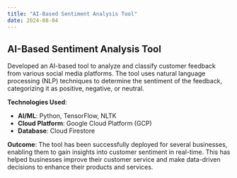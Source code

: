 ```yaml
---
title: "AI-Based Sentiment Analysis Tool"
date: 2024-08-04
---
```


## AI-Based Sentiment Analysis Tool

Developed an AI-based tool to analyze and classify customer feedback from various social media platforms. The tool uses natural language processing (NLP) techniques to determine the sentiment of the feedback, categorizing it as positive, negative, or neutral.

**Technologies Used**: 
- **AI/ML**: Python, TensorFlow, NLTK
- **Cloud Platform**: Google Cloud Platform (GCP)
- **Database**: Cloud Firestore

**Outcome**: The tool has been successfully deployed for several businesses, enabling them to gain insights into customer sentiment in real-time. This has helped businesses improve their customer service and make data-driven decisions to enhance their products and services.
